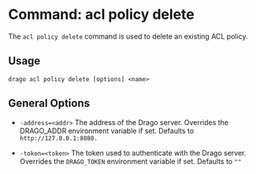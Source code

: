 # Command: acl policy delete

The `acl policy delete` command is used to delete an existing ACL policy.

## Usage

```
drago acl policy delete [options] <name>
```

## General Options

- `-address=<addr>`
    The address of the Drago server.
    Overrides the DRAGO_ADDR environment variable if set.
    Defaults to `http://127.0.0.1:8080.`


- `-token=<token>`
    The token used to authenticate with the Drago server.
    Overrides the `DRAGO_TOKEN` environment variable if set.
    Defaults to `""`